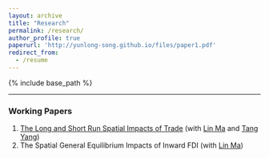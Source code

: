 ```yaml
---
layout: archive
title: "Research"
permalink: /research/
author_profile: true
paperurl: 'http://yunlong-song.github.io/files/paper1.pdf'
redirect_from:
  - /resume
---
```


{% include base_path %}

---

### Working Papers
1. [The Long and Short Run Spatial Impacts of Trade](http://yunlong-song.github.io/files/Factor_accumulation.pdf) (with [Lin Ma](https://lin-ma.com/index.html#/) and [Tang Yang](http://www.yang-tang.net/))
2. The Spatial General Equilibrium Impacts of Inward FDI (with [Lin Ma](https://lin-ma.com/index.html#/))

